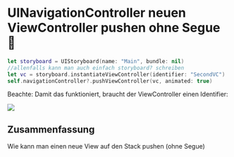 # UINavigationController neuen ViewController pushen ohne Segue 🥞

```swift
let storyboard = UIStoryboard(name: "Main", bundle: nil)
//allenfalls kann man auch einfach storyboard? schreiben
let vc = storyboard.instantiateViewController(identifier: "SecondVC")
self.navigationController?.pushViewController(vc, animated: true)
```

Beachte: Damit das funktioniert, braucht der ViewController einen Identifier:

![][image-1]


## Zusammenfassung
Wie kann man einen neue View auf den Stack pushen (ohne Segue)

[image-1]:	assets/Bildschirm%C2%ADfoto%202023-01-11%20um%2020.06.19.png